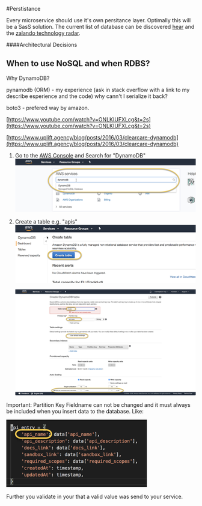 #Perstistance 

Every microservice should use it's own persitance layer. Optimally this will be a SasS solution. The current list of database can be discovered [hear](https://db-engines.com/de/ranking) and the [zalando technology radar](#).

####Architectural Decisions



## When to use NoSQL and when RDBS?





Why DynamoDB?

pynamodb \(ORM\) - my experience \(ask in stack overflow with a link to my describe esperience and the code\) why cann't I serialize it back?

boto3 - prefered way by amazon.

[https://www.youtube.com/watch?v=ONLKIUFXLcg&t=2s](https://www.youtube.com/watch?v=ONLKIUFXLcg&t=2s)

[https://www.uplift.agency/blog/posts/2016/03/clearcare-dynamodb](https://www.uplift.agency/blog/posts/2016/03/clearcare-dynamodb)



1. Go to the [AWS Console](https://console.aws.amazon.com/console/home) and Search for "DynamoDB"
   ![](/assets/search-for-dynamodb-on-aws.png)
2. Create a table e.g. "apis"
   ![](/assets/create-dynamodb-table.png)  
  
   ![](/assets/create-dynamodb-table-1.png)

Important: Partition Key Fieldname can not be changed and it must always be included when you insert data to the database. Like: 

![](/assets/partion-key-must-be-included.png)

Further you validate in your that a valid value was send to your service.

 



